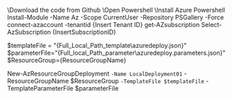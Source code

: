 \\Download the code from Github
\\Open Powershell
\\Install Azure Powershell
Install-Module -Name Az -Scope CurrentUser -Repository PSGallery -Force
connect-azaccount -tenantid {Insert Tenant ID}
get-AZsubscription
Select-AzSubscription {InsertSubscriptionID}


$templateFile = "{Full_Local_Path_template\azuredeploy.json}"
$parameterFile="{Full_local_Path_parameter\azuredeploy.parameters.json}"
$ResourceGroup={ResourceGroupName}

New-AzResourceGroupDeployment `
	-Name LocalDeployment01 `
	-ResourceGroupName $ResourceGroup `
	-TemplateFile $templateFile `
	-TemplateParameterFile $parameterFile
